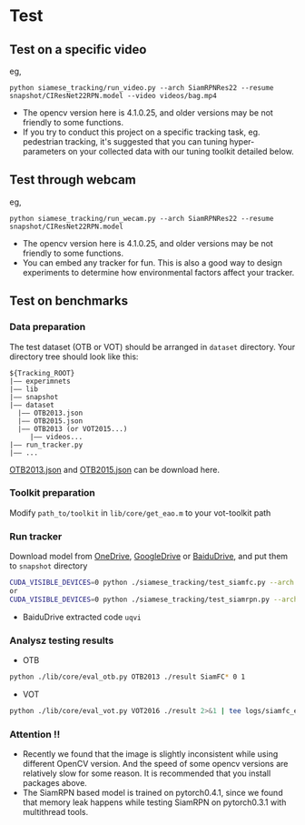 # Test

## Test on a specific video
eg,
```
python siamese_tracking/run_video.py --arch SiamRPNRes22 --resume snapshot/CIResNet22RPN.model --video videos/bag.mp4
```
- The opencv version here is 4.1.0.25, and older versions may be not friendly to some functions.
- If you try to conduct this project on a specific tracking task, eg. pedestrian tracking, it's suggested that you can tuning hyper-parameters on your collected data with our tuning toolkit detailed below. 

## Test through webcam
eg,
```
python siamese_tracking/run_wecam.py --arch SiamRPNRes22 --resume snapshot/CIResNet22RPN.model
```
- The opencv version here is 4.1.0.25, and older versions may be not friendly to some functions.
- You can embed any tracker for fun. This is also a good way to design experiments to determine how environmental factors affect your tracker.


## Test on benchmarks

### Data preparation

The test dataset (OTB or VOT) should be arranged in `dataset` directory. Your directory tree should look like this:
```
${Tracking_ROOT}
|—— experimnets
|—— lib
|—— snapshot
|—— dataset
  |—— OTB2013.json
  |—— OTB2015.json 
  |—— OTB2013 (or VOT2015...)
     |—— videos...
|—— run_tracker.py
|—— ...

```
[OTB2013.json](https://drive.google.com/file/d/1ZV6m2cN_TnM8XKR0q3ElYEz0P23iy2qn/view?usp=sharing) and [OTB2015.json](https://drive.google.com/file/d/1eIq7pCz_ik2toO1l9Npk1WXk4mZPK9_N/view?usp=sharing) can be download here.


### Toolkit preparation
Modify `path_to/toolkit` in `lib/core/get_eao.m` to your vot-toolkit path


### Run tracker
Download model from [OneDrive](https://mailccsf-my.sharepoint.com/:f:/g/personal/zhipeng_mail_ccsf_edu/EkWlTFNurBZOh9s37U4BMWoBcQmxvyWPjqjJpuZ0O-cNTg?e=RtBJOX), [GoogleDrive](https://drive.google.com/drive/folders/19dBWxOqZnvM0FsgXGzH2Y7Bg7wgYMEoO?usp=sharing) or [BaiduDrive](https://pan.baidu.com/s/14_4XVoes3IZCe8xt1-GNQg), and put them to `snapshot` directory


```bash
CUDA_VISIBLE_DEVICES=0 python ./siamese_tracking/test_siamfc.py --arch SiamFCRes22 --resume ./snapshot/CIResNet22.pth --dataset OTB2013
or 
CUDA_VISIBLE_DEVICES=0 python ./siamese_tracking/test_siamrpn.py --arch SiamRPNRes22 --resume ./snapshot/CIResNet22_RPN.pth --dataset VOT2017 --cls_type thinner
```
- BaiduDrive extracted code `uqvi`

### Analysz testing results
- OTB
```bash
python ./lib/core/eval_otb.py OTB2013 ./result SiamFC* 0 1
```

- VOT
```bash
python ./lib/core/eval_vot.py VOT2016 ./result 2>&1 | tee logs/siamfc_eval.log
```

### Attention !!
- Recently we found that the image is slightly inconsistent while using different OpenCV version. And the speed of some opencv versions are relatively slow for some reason. It is recommended that you install packages above. 
- The SiamRPN based model is trained on pytorch0.4.1, since we found that memory leak happens while testing SiamRPN on pytorch0.3.1 with multithread tools.


<!-- <div id="VOT-TEST"></div>

#### **For VOT**
1) Please refer to VOT official [tutorial](http://www.votchallenge.net/howto/workspace.html) to set up your workspace. <br/>
2) Move `txt` result files to `result` directory in vot-workspace. Please keep directory name coincident with `run_analysis.m`. <br/>
3) run `run_analysis.m` -->
